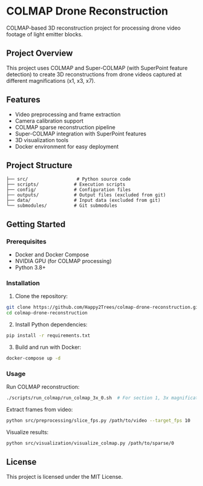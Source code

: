 # COLMAP Drone Reconstruction

COLMAP-based 3D reconstruction project for processing drone video footage of light emitter blocks.

## Project Overview

This project uses COLMAP and Super-COLMAP (with SuperPoint feature detection) to create 3D reconstructions from drone videos captured at different magnifications (x1, x3, x7).

## Features

- Video preprocessing and frame extraction
- Camera calibration support
- COLMAP sparse reconstruction pipeline
- Super-COLMAP integration with SuperPoint features
- 3D visualization tools
- Docker environment for easy deployment

## Project Structure

```
├── src/                  # Python source code
├── scripts/             # Execution scripts
├── config/              # Configuration files
├── outputs/             # Output files (excluded from git)
├── data/                # Input data (excluded from git)
└── submodules/          # Git submodules
```

## Getting Started

### Prerequisites

- Docker and Docker Compose
- NVIDIA GPU (for COLMAP processing)
- Python 3.8+

### Installation

1. Clone the repository:
```bash
git clone https://github.com/Happy2Trees/colmap-drone-reconstruction.git
cd colmap-drone-reconstruction
```

2. Install Python dependencies:
```bash
pip install -r requirements.txt
```

3. Build and run with Docker:
```bash
docker-compose up -d
```

### Usage

Run COLMAP reconstruction:
```bash
./scripts/run_colmap/run_colmap_3x_0.sh  # For section 1, 3x magnification
```

Extract frames from video:
```bash
python src/preprocessing/slice_fps.py /path/to/video --target_fps 10
```

Visualize results:
```bash
python src/visualization/visualize_colmap.py /path/to/sparse/0
```

## License

This project is licensed under the MIT License.